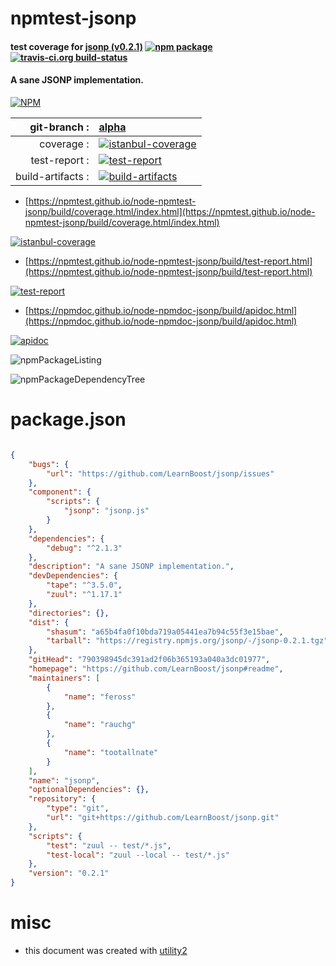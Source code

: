# npmtest-jsonp

#### test coverage for  [jsonp (v0.2.1)](https://github.com/LearnBoost/jsonp#readme)  [![npm package](https://img.shields.io/npm/v/npmtest-jsonp.svg?style=flat-square)](https://www.npmjs.org/package/npmtest-jsonp) [![travis-ci.org build-status](https://api.travis-ci.org/npmtest/node-npmtest-jsonp.svg)](https://travis-ci.org/npmtest/node-npmtest-jsonp)

#### A sane JSONP implementation.

[![NPM](https://nodei.co/npm/jsonp.png?downloads=true&downloadRank=true&stars=true)](https://www.npmjs.com/package/jsonp)

| git-branch : | [alpha](https://github.com/npmtest/node-npmtest-jsonp/tree/alpha)|
|--:|:--|
| coverage : | [![istanbul-coverage](https://npmtest.github.io/node-npmtest-jsonp/build/coverage.badge.svg)](https://npmtest.github.io/node-npmtest-jsonp/build/coverage.html/index.html)|
| test-report : | [![test-report](https://npmtest.github.io/node-npmtest-jsonp/build/test-report.badge.svg)](https://npmtest.github.io/node-npmtest-jsonp/build/test-report.html)|
| build-artifacts : | [![build-artifacts](https://npmtest.github.io/node-npmtest-jsonp/glyphicons_144_folder_open.png)](https://github.com/npmtest/node-npmtest-jsonp/tree/gh-pages/build)|

- [https://npmtest.github.io/node-npmtest-jsonp/build/coverage.html/index.html](https://npmtest.github.io/node-npmtest-jsonp/build/coverage.html/index.html)

[![istanbul-coverage](https://npmtest.github.io/node-npmtest-jsonp/build/screenCapture.buildCi.browser.%252Ftmp%252Fbuild%252Fcoverage.lib.html.png)](https://npmtest.github.io/node-npmtest-jsonp/build/coverage.html/index.html)

- [https://npmtest.github.io/node-npmtest-jsonp/build/test-report.html](https://npmtest.github.io/node-npmtest-jsonp/build/test-report.html)

[![test-report](https://npmtest.github.io/node-npmtest-jsonp/build/screenCapture.buildCi.browser.%252Ftmp%252Fbuild%252Ftest-report.html.png)](https://npmtest.github.io/node-npmtest-jsonp/build/test-report.html)

- [https://npmdoc.github.io/node-npmdoc-jsonp/build/apidoc.html](https://npmdoc.github.io/node-npmdoc-jsonp/build/apidoc.html)

[![apidoc](https://npmdoc.github.io/node-npmdoc-jsonp/build/screenCapture.buildCi.browser.%252Ftmp%252Fbuild%252Fapidoc.html.png)](https://npmdoc.github.io/node-npmdoc-jsonp/build/apidoc.html)

![npmPackageListing](https://npmtest.github.io/node-npmtest-jsonp/build/screenCapture.npmPackageListing.svg)

![npmPackageDependencyTree](https://npmtest.github.io/node-npmtest-jsonp/build/screenCapture.npmPackageDependencyTree.svg)



# package.json

```json

{
    "bugs": {
        "url": "https://github.com/LearnBoost/jsonp/issues"
    },
    "component": {
        "scripts": {
            "jsonp": "jsonp.js"
        }
    },
    "dependencies": {
        "debug": "^2.1.3"
    },
    "description": "A sane JSONP implementation.",
    "devDependencies": {
        "tape": "^3.5.0",
        "zuul": "^1.17.1"
    },
    "directories": {},
    "dist": {
        "shasum": "a65b4fa0f10bda719a05441ea7b94c55f3e15bae",
        "tarball": "https://registry.npmjs.org/jsonp/-/jsonp-0.2.1.tgz"
    },
    "gitHead": "790398945dc391ad2f06b365193a040a3dc01977",
    "homepage": "https://github.com/LearnBoost/jsonp#readme",
    "maintainers": [
        {
            "name": "feross"
        },
        {
            "name": "rauchg"
        },
        {
            "name": "tootallnate"
        }
    ],
    "name": "jsonp",
    "optionalDependencies": {},
    "repository": {
        "type": "git",
        "url": "git+https://github.com/LearnBoost/jsonp.git"
    },
    "scripts": {
        "test": "zuul -- test/*.js",
        "test-local": "zuul --local -- test/*.js"
    },
    "version": "0.2.1"
}
```



# misc
- this document was created with [utility2](https://github.com/kaizhu256/node-utility2)
